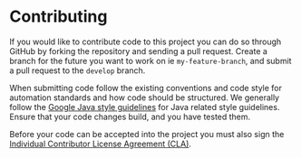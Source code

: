 Contributing
============

If you would like to contribute code to this project you can do so through GitHub by
forking the repository and sending a pull request. Create a branch for the future you
want to work on ie `my-feature-branch`, and submit a pull request to the `develop` branch.

When submitting code follow the existing conventions and code style for automation standards and how code should be
structured.
We generally follow the [Google Java style guidelines][java-guide] for Java
related style guidelines. Ensure that your code changes build, and you have
tested them.

Before your code can be accepted into the project you must also sign the
[Individual Contributor License Agreement (CLA)][CLA].

[java-guide]: https://google.github.io/styleguide/javaguide.html

[CLA]: https://cla-assistant.io/BottleRocketStudios/rocket-fuel-framework


